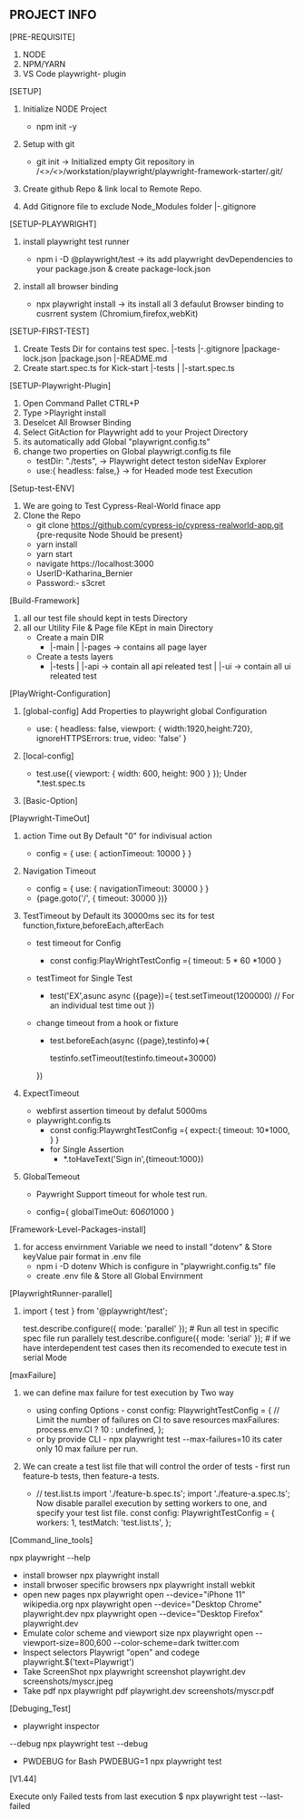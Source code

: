 ## PROJECT INFO

[PRE-REQUISITE]

1. NODE
2. NPM/YARN
3. VS Code playwright- plugin

[SETUP]

1. Initialize NODE Project

   - npm init -y

2. Setup with git

   - git init -> Initialized empty Git repository in /<_>/<_>/workstation/playwright/playwright-framework-starter/.git/

3. Create github Repo & link local to Remote Repo.

4. Add Gitignore file to exclude Node_Modules folder
   |-.gitignore

[SETUP-PLAYWRIGHT]

1. install playwright test runner

   - npm i -D @playwright/test -> its add playwright devDependencies to your package.json & create package-lock.json

2. install all browser binding
   - npx playwright install -> its install all 3 defaulut Browser binding to cusrrent system (Chromium,firefox,webKit)

[SETUP-FIRST-TEST]

1. Create Tests Dir for contains test spec.
   |-tests
   |-.gitignore
   |package-lock.json
   |package.json
   |-README.md
2. Create start.spec.ts for Kick-start
   |-tests
   | |-start.spec.ts

[SETUP-Playwright-Plugin]

1. Open Command Pallet CTRL+P
2. Type >Playright install
3. Deselcet All Browser Binding
4. Select GitAction for Playwright add to your Project Directory
5. its automatically add Global "playwrignt.config.ts"
6. change two properties on Global playwrigt.config.ts file
   - testDir: "./tests", -> Playwright detect teston sideNav Explorer
   - use:{ headless: false,} -> for Headed mode test Execution

[Setup-test-ENV]

1. We are going to Test Cypress-Real-World finace app
2. Clone the Repo
   - git clone https://github.com/cypress-io/cypress-realworld-app.git {pre-requsite Node Should be present}
   - yarn install
   - yarn start
   - navigate https://localhost:3000
   - UserID-Katharina_Bernier
   - Password:- s3cret

[Build-Framework]

1. all our test file should kept in tests Directory
2. all our Utility File & Page file KEpt in main Directory
   - Create a main DIR
     - |-main
       | |-pages -> contains all page layer
   - Create a tests layers
     - |-tests
       | |-api -> contain all api releated test
       | |-ui -> contain all ui releated test

[PlayWright-Configuration]

1. [global-config] Add Properties to playwright global Configuration
   - use: {
     headless: false,
     viewport: { width:1920,height:720},
     ignoreHTTPSErrors: true,
     video: 'false'
     }
2. [local-config]

   - test.use({ viewport: { width: 600, height: 900 } }); Under \*.test.spec.ts

3. [Basic-Option]

[Playwright-TimeOut]

1. action Time out By Default "0" for indivisual action
   - config = { use: { actionTimeout: 10000 } }
2. Navigation Timeout

   - config = { use: { navigationTimeout: 30000 } }
   - {page.goto('/', { timeout: 30000 })}

3. TestTimeout by Default its 30000ms sec its for test function,fixture,beforeEach,afterEach

   - test timeout for Config
     - const config:PlayWrightTestConfig ={
       timeout: 5 * 60 *1000
       }
   - testTimeot for Single Test
     - test('EX',asunc async ({page})={
       test.setTimeout(1200000) // For an individual test time out
       })
   - change timeout from a hook or fixture

     - test.beforeEach(async ({page},testinfo)=>{

       testinfo.setTimeout(testinfo.timeout+30000)

     })

4. ExpectTimeout
   - webfirst assertion timeout by defalut 5000ms
   - playwright.config.ts
     - const config:PlaywrghtTestConfig ={
       expect:{
       timeout: 10\*1000,
       }
       }
     - for Single Assertion
       - \*.toHaveText('Sign in',{timeout:1000})
5. GlobalTemeout

   - Paywright Support timeout for whole test run.

   - config={
     globalTimeOut: 60*60*1000
     }

[Framework-Level-Packages-install]

1. for access envirnment Variable we need to install "dotenv" & Store keyValue pair format in .env file
   - npm i -D dotenv Which is configure in "playwright.config.ts" file
   - create .env file & Store all Global Envirnment

[PlaywrightRunner-parallel]

1. import { test } from '@playwright/test';

   test.describe.configure({ mode: 'parallel' }); # Run all test in specific spec file run parallely
   test.describe.configure({ mode: 'serial' }); # if we have interdependent test cases then its recomended to execute test in serial Mode

[maxFailure]

1. we can define max failure for test execution by Two way

   - using confing Options - const config: PlaywrightTestConfig = {
     // Limit the number of failures on CI to save resources
     maxFailures: process.env.CI ? 10 : undefined,
     };
   - or by provide CLI - npx playwright test --max-failures=10 its cater only 10 max failure per run.

2. We can create a test list file that will control the order of tests - first run feature-b tests, then feature-a tests.

   - // test.list.ts
     import './feature-b.spec.ts';
     import './feature-a.spec.ts';
     Now disable parallel execution by setting workers to one, and specify your test list file.
     const config: PlaywrightTestConfig = {
     workers: 1,
     testMatch: 'test.list.ts',
     };

[Command_line_tools]

npx playwright --help

- install browser
  npx playwright install
- install brwoser specific browsers
  npx playwright install webkit
- open new pages
  npx playwright open --device="iPhone 11" wikipedia.org
  npx playwright open --device="Desktop Chrome" playwright.dev
  npx playwright open --device="Desktop Firefox" playwright.dev
- Emulate color scheme and viewport size
  npx playwright open --viewport-size=800,600 --color-scheme=dark twitter.com
- Inspect selectors
  Playwrigt "open" and codege
  playwright.$('text=Playwrigt')
- Take ScreenShot
  npx playwright screenshot playwright.dev screenshots/myscr.jpeg
- Take pdf
  npx playwright pdf playwright.dev screenshots/myscr.pdf

[Debuging_Test]

- playwright inspector

--debug
npx playwright test --debug

- PWDEBUG for Bash
  PWDEBUG=1 npx playwright test

[V1.44]

Execute only Failed tests from last execution
$ npx playwright test --last-failed
